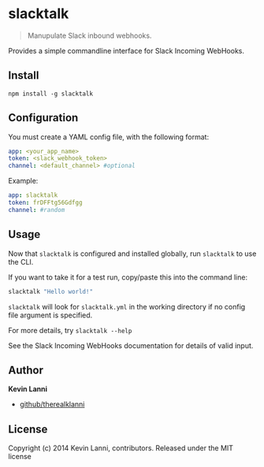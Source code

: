 # slacktalk

> Manupulate Slack inbound webhooks.

Provides a simple commandline interface for Slack Incoming WebHooks.

## Install
`npm install -g slacktalk`

## Configuration
You must create a YAML config file, with the following format:

```yaml
app: <your_app_name>
token: <slack_webhook_token>
channel: <default_channel> #optional
```

Example:

```yaml
app: slacktalk
token: frDFFtg56Gdfgg
channel: #random
```

## Usage
Now that `slacktalk` is configured and installed globally, run `slacktalk` to use the CLI.

If you want to take it for a test run, copy/paste this into the command line:

```bash
slacktalk "Hello world!"
```

`slacktalk` will look for `slacktalk.yml` in the working directory if no config file argument is specified.

For more details, try `slacktalk --help`

See the Slack Incoming WebHooks documentation for details of valid input.

## Author

**Kevin Lanni**

* [github/therealklanni](https://github.com/therealklanni)

## License
Copyright (c) 2014 Kevin Lanni, contributors.
Released under the MIT license

